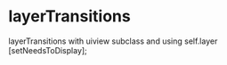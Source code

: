 layerTransitions
================

layerTransitions with uiview subclass and using self.layer [setNeedsToDisplay];
